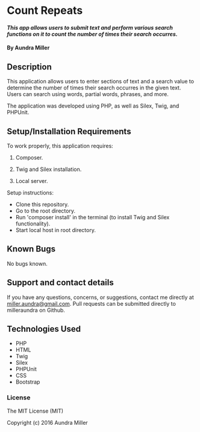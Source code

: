 # Count Repeats

#### _This app allows users to submit text and perform various search functions on it to count the number of times their search occurres._

#### By Aundra Miller

## Description

This application allows users to enter sections of text and a search value to determine the number of times their search occurres in the given text. Users can search using words, partial words, phrases, and more.

The application was developed using PHP, as well as Silex, Twig, and PHPUnit.

## Setup/Installation Requirements

To work properly, this application requires:

1. Composer.

2. Twig and Silex installation.

3. Local server.

Setup instructions:
* Clone this repository.
* Go to the root directory.
* Run 'composer install' in the terminal (to install Twig and Silex functionality).
* Start local host in root directory.

## Known Bugs

No bugs known.

## Support and contact details

If you have any questions, concerns, or suggestions, contact me directly at miller.aundra@gmail.com. Pull requests can be submitted directly to milleraundra on Github.

## Technologies Used

* PHP
* HTML
* Twig
* Silex
* PHPUnit
* CSS
* Bootstrap

### License

The MIT License (MIT)

Copyright (c) 2016 Aundra Miller
